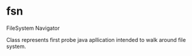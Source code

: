 # fsn
FileSystem Navigator

Class represents first probe java apllication intended to walk around file system.
